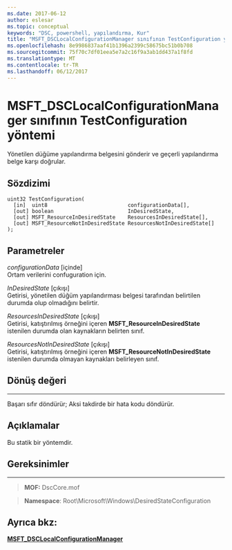 ```yaml
---
ms.date: 2017-06-12
author: eslesar
ms.topic: conceptual
keywords: "DSC, powershell, yapılandırma, Kur"
title: "MSFT_DSCLocalConfigurationManager sınıfının TestConfiguration yöntemi"
ms.openlocfilehash: 8e9986837aaf41b1396a2399c58675bc51b0b708
ms.sourcegitcommit: 75f70c7df01eea5e7a2c16f9a3ab1dd437a1f8fd
ms.translationtype: MT
ms.contentlocale: tr-TR
ms.lasthandoff: 06/12/2017
---
```

# <a name="testconfiguration-method-of-the-msftdsclocalconfigurationmanager-class"></a>MSFT_DSCLocalConfigurationManager sınıfının TestConfiguration yöntemi

Yönetilen düğüme yapılandırma belgesini gönderir ve geçerli yapılandırma belge karşı doğrular.

<a name="syntax"></a>Sözdizimi
------

```mof
uint32 TestConfiguration(
  [in]  uint8                          configurationData[],
  [out] boolean                        InDesiredState,
  [out] MSFT_ResourceInDesiredState    ResourcesInDesiredState[],
  [out] MSFT_ResourceNotInDesiredState ResourcesNotInDesiredState[]
);
```

<a name="parameters"></a>Parametreler
----------

*configurationData* \[içinde\]  
Ortam verilerini confuguration için.

*InDesiredState* \[çıkışı\]  
Getirisi, yönetilen düğüm yapılandırması belgesi tarafından belirtilen durumda olup olmadığını belirtir.

*ResourcesInDesiredState* \[çıkışı\]  
Getirisi, katıştırılmış örneğini içeren **MSFT_ResourceInDesiredState** istenilen durumda olan kaynakların belirten sınıf.

*ResourcesNotInDesiredState* \[çıkışı\]  
Getirisi, katıştırılmış örneğini içeren **MSFT_ResourceNotInDesiredState** istenilen durumda olmayan kaynakları belirleyen sınıf.

## <a name="return-value"></a>Dönüş değeri
------------

Başarı sıfır döndürür; Aksi takdirde bir hata kodu döndürür.

## <a name="remarks"></a>Açıklamalar

Bu statik bir yöntemdir.

## <a name="requirements"></a>Gereksinimler
------------
>**MOF:** DscCore.mof

>**Namespace**: Root\Microsoft\Windows\DesiredStateConfiguration


## <a name="see-also"></a>Ayrıca bkz:


[**MSFT_DSCLocalConfigurationManager**](msft-dsclocalconfigurationmanager.md)


 

 



